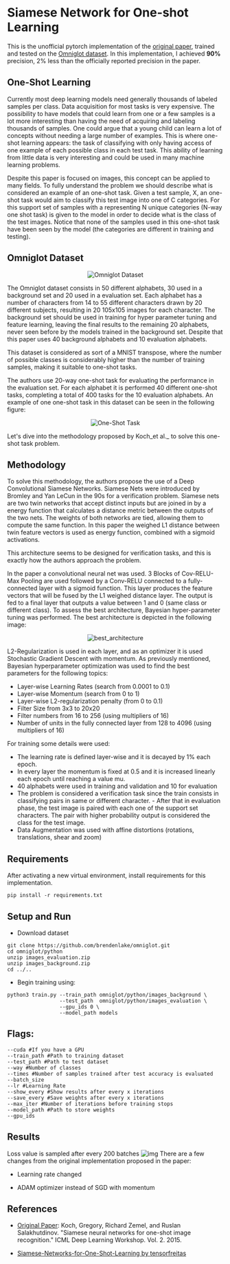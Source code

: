 # Siamese Network for One-shot Learning

This is the unofficial pytorch implementation of the [original paper](https://www.cs.cmu.edu/~rsalakhu/papers/oneshot1.pdf), trained and tested on the [Omniglot dataset](https://github.com/brendenlake/omniglot). In this implementation, I achieved **90%** precision, 2% less than the officially reported precision in the paper.

## One-Shot Learning

Currently most deep learning models need generally thousands of labeled samples per class. Data acquisition for most tasks is very expensive. The possibility to have models that could learn from one or a few samples is a lot more interesting than having the need of acquiring and labeling thousands of samples. One could argue that a young child can learn a lot of concepts without needing a large number of examples.  This is where one-shot learning appears: the task of classifying with only having access of one example of each possible class in each test task. This ability of learning from little data is very interesting and could be used in many machine learning problems. 

Despite this paper is focused on images, this concept can be applied to many fields. To fully understand the problem we should describe what is considered an example of an one-shot task. Given a test sample, X, an one-shot task would aim to classify this test image into one of C categories. For this support set of samples with a representing N unique categories (N-way one shot task) is given to the model in order to decide what is the class of the test images. Notice that none of the samples used in this one-shot task have been seen by the model (the categories are different in training and testing). 


## Omniglot Dataset

<p align="center">
  <img src="https://user-images.githubusercontent.com/10371630/36079867-c94b19fe-0f7f-11e8-9ef8-6f017d214d43.png" alt="Omniglot Dataset"/>
</p>

The Omniglot dataset consists in 50 different alphabets, 30 used in a background set and 20 used in a evaluation set. Each alphabet has a number of characters from 14 to 55 different characters drawn by 20 different subjects, resulting in 20 105x105 images for each character. The background set should be used in training for hyper parameter tuning and feature learning, leaving the final results to the remaining 20 alphabets, never seen before by the models trained in the background set. Despite that this paper uses 40 background alphabets and 10 evaluation alphabets. 

This dataset is considered as sort of a MNIST transpose, where the number of possible classes is considerably higher than the number of training samples, making it suitable to one-shot tasks. 

The authors use 20-way one-shot task for evaluating the performance in the evaluation set. For each alphabet it is performed 40 different one-shot tasks, completing a total of 400 tasks for the 10 evaluation alphabets. An example of one one-shot task in this dataset can be seen in the following figure: 

<p align="center">
  <img src="https://user-images.githubusercontent.com/10371630/36079892-1df60568-0f80-11e8-8297-a7c6beec4491.png" alt="One-Shot Task"/>
</p>

Let's dive into the methodology proposed by Koch_et al._ to solve this one-shot task problem.

## Methodology

To solve this methodology, the authors propose the use of a Deep Convolutional Siamese Networks.  Siamese Nets were introduced by Bromley and Yan LeCun in the 90s for a verification problem. 
Siamese nets  are two twin networks that accept distinct inputs but are joined in by a energy function that calculates a distance metric between the outputs of the two nets. 
The weights of both networks are tied, allowing them to compute the same function. 
In this paper the weighed L1 distance between twin feature vectors is used as energy function, combined with a sigmoid activations. 

This architecture seems to be designed for verification tasks, and this is exactly how the authors approach the problem. 

In the paper a convolutional neural net was used. 3 Blocks of Cov-RELU-Max Pooling are used followed by a Conv-RELU connected to a fully-connected layer with a sigmoid function. This layer produces the feature vectors that will be fused by the L1 weighed distance layer. The output is fed to a final layer that outputs a value between 1 and 0 (same class or different class).  To assess the best architecture, Bayesian hyper-parameter tuning was performed. The best architecture is depicted in the following image:

<p align="center">
  <img src="https://user-images.githubusercontent.com/10371630/36121224-71403aa0-103d-11e8-81c6-6caae24a835c.png" alt="best_architecture"/>
</p>

L2-Regularization is used in each layer, and as an optimizer it is used Stochastic Gradient Descent with momentum. As previously mentioned, Bayesian hyperparameter optimization was used to find the best parameters for the following topics:
- Layer-wise Learning Rates (search from 0.0001 to 0.1) 
- Layer-wise Momentum (search from 0 to 1)
- Layer-wise L2-regularization penalty (from 0 to 0.1)
- Filter Size from 3x3 to 20x20
- Filter numbers from 16 to 256 (using multipliers of 16)
- Number of units in the fully connected layer from 128 to 4096 (using multipliers of 16)

For training some details were used:
- The learning rate is defined layer-wise and it is decayed by 1% each epoch.
- In every layer the momentum is fixed at 0.5 and it is increased linearly each epoch until reaching a value mu.
- 40 alphabets were used in training and validation and 10 for evaluation
- The problem is considered a verification task since the train consists in classifying pairs in same or different character. - After that in evaluation phase, the test image is paired with each one of the support set characters. The pair with higher probability output is considered the class for the test image. 
- Data Augmentation was used with affine distortions (rotations, translations, shear and zoom)

## Requirements
After activating a new virtual environment, install requirements for this implementation.

```shell
pip install -r requirements.txt
```

## Setup and Run
- Download dataset
```
git clone https://github.com/brendenlake/omniglot.git
cd omniglot/python
unzip images_evaluation.zip
unzip images_background.zip
cd ../..
```
- Begin training using: 
```shell
python3 train.py --train_path omniglot/python/images_background \
                 --test_path  omniglot/python/images_evaluation \
                 --gpu_ids 0 \
                 --model_path models
```


## Flags:
```shell
--cuda #If you have a GPU 
--train_path #Path to training dataset
--test_path #Path to test dataset
--way #Number of classes
--times #Number of samples trained after test accuracy is evaluated
--batch_size 
--lr #Learning Rate
--show_every #Show results after every x iterations
--save_every #Save weights after every x iterations
--max_iter #Number of iterations before training stops
--model_path #Path to store weights
--gpu_ids 
```

## Results
Loss value is sampled after every 200 batches
![img](https://github.com/fangpin/siamese-network/blob/master/loss.png)
There are a few changes from the original implementation proposed in the paper:

- Learning rate changed

- ADAM optimizer instead of SGD with momentum

## References

-  [Original Paper](https://www.cs.cmu.edu/~rsalakhu/papers/oneshot1.pdf): Koch, Gregory, Richard Zemel, and Ruslan Salakhutdinov. "Siamese neural networks for one-shot image recognition." ICML Deep Learning Workshop. Vol. 2. 2015.

-  [Siamese-Networks-for-One-Shot-Learning by tensorfreitas](https://www.cs.cmu.edu/~rsalakhu/papers/oneshot1.pdf)
